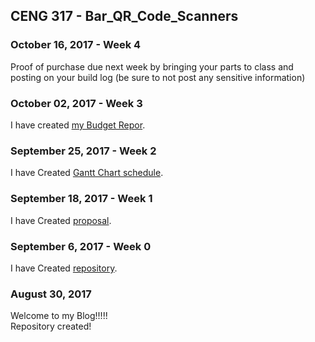 
CENG 317 - Bar_QR_Code_Scanners
-------------
### October 16, 2017 - Week 4
Proof of purchase due next week by bringing your parts to class and posting on your build log (be sure to not post any sensitive information)
### October 02, 2017 - Week 3
I have created [my Budget Repor](https://github.com/VinoU/Alarm_Sensor/blob/master/Parts%20Budget%20Vino%20Uthayakumar.xlsx).

### September 25, 2017 - Week 2

I have Created [Gantt Chart schedule](https://github.com/VinoU/Bar-QR-code-scanners/blob/master/Vino%20Uthayakumar_Project%20Schedule.mpp).  


### September 18, 2017 - Week 1

 I have Created [proposal](https://github.com/VinoU/Bar-QR-code-scanners/blob/master/vino_%20proposal.xlsx).

### September 6, 2017 - Week 0

I have Created [repository](https://github.com/VinoU/Bar-QR-code-scanners).

### August 30, 2017 

Welcome to my Blog!!!!!  
                                                 Repository created!
